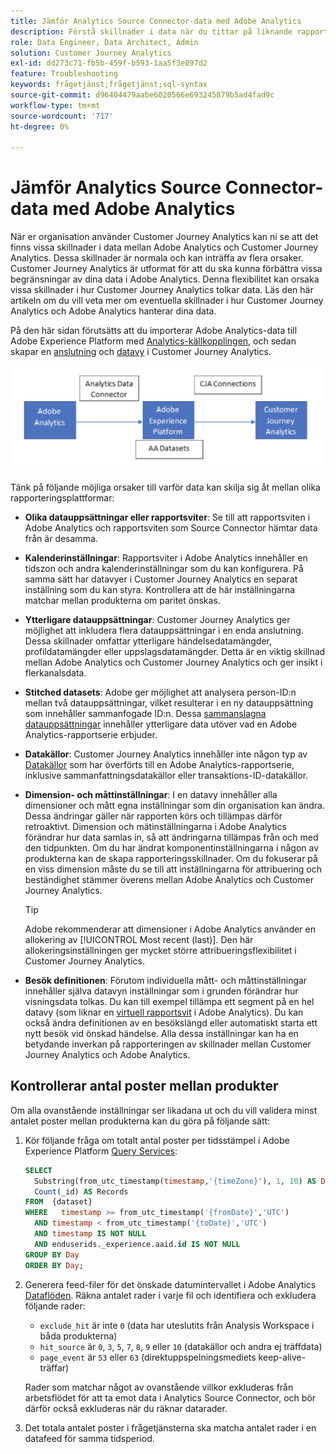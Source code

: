 ```yaml
---
title: Jämför Analytics Source Connector-data med Adobe Analytics
description: Förstå skillnader i data när du tittar på liknande rapporter i Adobe Analytics och Customer Journey Analytics.
role: Data Engineer, Data Architect, Admin
solution: Customer Journey Analytics
exl-id: dd273c71-fb5b-459f-b593-1aa5f3e897d2
feature: Troubleshooting
keywords: frågetjänst;frågetjänst;sql-syntax
source-git-commit: d96404479aabe6020566e693245879b5ad4fad9c
workflow-type: tm+mt
source-wordcount: '717'
ht-degree: 0%

---
```


# Jämför Analytics Source Connector-data med Adobe Analytics

När er organisation använder Customer Journey Analytics kan ni se att det finns vissa skillnader i data mellan Adobe Analytics och Customer Journey Analytics. Dessa skillnader är normala och kan inträffa av flera orsaker. Customer Journey Analytics är utformat för att du ska kunna förbättra vissa begränsningar av dina data i Adobe Analytics. Denna flexibilitet kan orsaka vissa skillnader i hur Customer Journey Analytics tolkar data. Läs den här artikeln om du vill veta mer om eventuella skillnader i hur Customer Journey Analytics och Adobe Analytics hanterar dina data.

På den här sidan förutsätts att du importerar Adobe Analytics-data till Adobe Experience Platform med [Analytics-källkopplingen](https://experienceleague.adobe.com/docs/experience-platform/sources/ui-tutorials/create/adobe-applications/analytics.html?lang=sv-SE), och sedan skapar en [anslutning](/help/connections/overview.md) och [datavy](/help/data-views/data-views.md) i Customer Journey Analytics.

![Dataflödet från Adobe Analytics via dataanslutningen till Adobe Experience Platform och till kundreseanalys via CJA-anslutningar.](assets/compare.png)

Tänk på följande möjliga orsaker till varför data kan skilja sig åt mellan olika rapporteringsplattformar:

* **Olika datauppsättningar eller rapportsviter**: Se till att rapportsviten i Adobe Analytics och rapportsviten som Source Connector hämtar data från är desamma.
* **Kalenderinställningar**: Rapportsviter i Adobe Analytics innehåller en tidszon och andra kalenderinställningar som du kan konfigurera. På samma sätt har datavyer i Customer Journey Analytics en separat inställning som du kan styra. Kontrollera att de här inställningarna matchar mellan produkterna om paritet önskas.
* **Ytterligare datauppsättningar**: Customer Journey Analytics ger möjlighet att inkludera flera datauppsättningar i en enda anslutning. Dessa skillnader omfattar ytterligare händelsedatamängder, profildatamängder eller uppslagsdatamängder. Detta är en viktig skillnad mellan Adobe Analytics och Customer Journey Analytics och ger insikt i flerkanalsdata.
* **Stitched datasets**: Adobe ger möjlighet att analysera person-ID:n mellan två datauppsättningar, vilket resulterar i en ny datauppsättning som innehåller sammanfogade ID:n. Dessa [sammanslagna datauppsättningar](/help/stitching/overview.md) innehåller ytterligare data utöver vad en Adobe Analytics-rapportserie erbjuder.
* **Datakällor**: Customer Journey Analytics innehåller inte någon typ av [Datakällor](https://experienceleague.adobe.com/sv/docs/analytics/import/data-sources/overview) som har överförts till en Adobe Analytics-rapportserie, inklusive sammanfattningsdatakällor eller transaktions-ID-datakällor.
* **Dimension- och måttinställningar**: I en datavy innehåller alla dimensioner och mått egna inställningar som din organisation kan ändra. Dessa ändringar gäller när rapporten körs och tillämpas därför retroaktivt. Dimension och mätinställningarna i Adobe Analytics förändrar hur data samlas in, så att ändringarna tillämpas från och med den tidpunkten. Om du har ändrat komponentinställningarna i någon av produkterna kan de skapa rapporteringsskillnader. Om du fokuserar på en viss dimension måste du se till att inställningarna för attribuering och beständighet stämmer överens mellan Adobe Analytics och Customer Journey Analytics.

  >[!TIP]
  >
  >Adobe rekommenderar att dimensioner i Adobe Analytics använder en allokering av [!UICONTROL Most recent (last)]. Den här allokeringsinställningen ger mycket större attribueringsflexibilitet i Customer Journey Analytics.

* **Besök definitionen**: Förutom individuella mått- och måttinställningar innehåller själva datavyn inställningar som i grunden förändrar hur visningsdata tolkas. Du kan till exempel tillämpa ett segment på en hel datavy (som liknar en [virtuell rapportsvit](https://experienceleague.adobe.com/sv/docs/analytics/components/virtual-report-suites/vrs-about) i Adobe Analytics). Du kan också ändra definitionen av en besökslängd eller automatiskt starta ett nytt besök vid önskad händelse. Alla dessa inställningar kan ha en betydande inverkan på rapporteringen av skillnader mellan Customer Journey Analytics och Adobe Analytics.

## Kontrollerar antal poster mellan produkter

Om alla ovanstående inställningar ser likadana ut och du vill validera minst antalet poster mellan produkterna kan du göra på följande sätt:

1. Kör följande fråga om totalt antal poster per tidsstämpel i Adobe Experience Platform [Query Services](https://experienceleague.adobe.com/sv/docs/experience-platform/query/home):

   ```sql
   SELECT
     Substring(from_utc_timestamp(timestamp,'{timeZone}'), 1, 10) AS Day,
     Count(_id) AS Records
   FROM  {dataset}
   WHERE   timestamp >= from_utc_timestamp('{fromDate}','UTC')
     AND timestamp < from_utc_timestamp('{toDate}','UTC')
     AND timestamp IS NOT NULL
     AND enduserids._experience.aaid.id IS NOT NULL
   GROUP BY Day
   ORDER BY Day;
   ```

1. Generera feed-filer för det önskade datumintervallet i Adobe Analytics [Dataflöden](https://experienceleague.adobe.com/sv/docs/analytics/export/analytics-data-feed/data-feed-overview). Räkna antalet rader i varje fil och identifiera och exkludera följande rader:

   * `exclude_hit` är inte `0` (data har uteslutits från Analysis Workspace i båda produkterna)
   * `hit_source` är `0`, `3`, `5`, `7`, `8`, `9` eller `10` (datakällor och andra ej träffdata)
   * `page_event` är `53` eller `63` (direktuppspelningsmediets keep-alive-träffar)

   Rader som matchar något av ovanstående villkor exkluderas från arbetsflödet för att ta emot data i Analytics Source Connector, och bör därför också exkluderas när du räknar datarader.

1. Det totala antalet poster i frågetjänsterna ska matcha antalet rader i en datafeed för samma tidsperiod.
